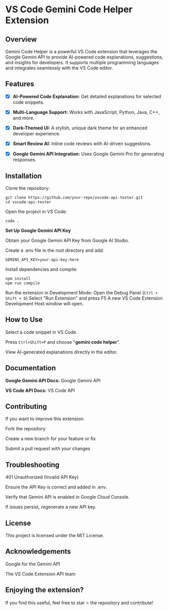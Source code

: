 # VS Code Gemini Code Helper Extension

## Overview

Gemini Code Helper is a powerful VS Code extension that leverages the Google Gemini API to provide AI-powered code explanations, suggestions, and insights for developers. It supports multiple programming languages and integrates seamlessly with the VS Code editor.

## Features

- [x] **AI-Powered Code Explanation:** Get detailed explanations for selected code snippets.

- [x] **Multi-Language Support:** Works with JavaScript, Python, Java, C++, and more.

- [x] **Dark-Themed UI:** A stylish, unique dark theme for an enhanced developer experience.

- [x] **Smart Review AI:** Inline code reviews with AI-driven suggestions.

- [x] **Google Gemini API Integration:** Uses Google Gemini Pro for generating responses.

## Installation

Clone the repository:

    git clone https://github.com/your-repo/vscode-api-tester.git
    cd vscode-api-tester
Open the project in VS Code:

    code .
**Set Up Google Gemini API Key**

Obtain your Google Gemini API Key from Google AI Studio.

Create a .env file in the root directory and add:

```GEMINI_API_KEY=your-api-key-here```

Install dependencies and compile:

    npm install
    npm run compile
Run the extension in Development Mode:
Open the Debug Panel (`Ctrl + Shift + D`)
Select "Run Extension" and press F5
A new VS Code Extension Development Host window will open.

## How to Use

Select a code snippet in VS Code.

Press `Ctrl+Shift+P` and choose "**gemini code helper**".

View AI-generated explanations directly in the editor.

## Documentation

**Google Gemini API Docs:** Google Gemini API

**VS Code API Docs:** VS Code API

## Contributing

If you want to improve this extension:

Fork the repository

Create a new branch for your feature or fix

Submit a pull request with your changes

## Troubleshooting

401 Unauthorized (Invalid API Key)

Ensure the API Key is correct and added in .env.

Verify that Gemini API is enabled in Google Cloud Console.

If issues persist, regenerate a new API key.

## License

This project is licensed under the MIT License.

## Acknowledgements

Google for the Gemini API

The VS Code Extension API team

## Enjoying the extension?

If you find this useful, feel free to star ⭐ the repository and contribute!
